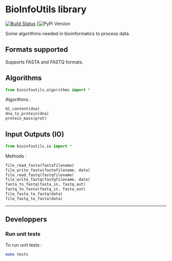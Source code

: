 # BioInfoUtils library

[![Build Status](https://travis-ci.org/RemiGascou/bioinfoutils.svg?branch=master)](https://travis-ci.org/RemiGascou/bioinfoutils)
[![PyPi Version](https://badge.fury.io/py/bioinfoutils.svg)

Some algorithms needed in bioinformatics to process data.


## Formats supported

Supports FASTA and FASTQ formats.

## Algorithms

```python
from bioinfoutils.algorithms import *
```

Algorithms :

```python
GC_content(dna)
dna_to_protein(dna)
protein_mass(prot)
```


## Input Outputs (IO)

```python
from bioinfoutils.io import *
```

Methods :

```python
file_read_fasta(fastafilename)
file_write_fasta(fastafilename, data)
file_read_fastq(fastqfilename)
file_write_fastq(fastqfilename, data)
fasta_to_fastq(fasta_in, fastq_out)
fastq_to_fasta(fastq_in, fasta_out)
file_fasta_to_fastq(data)
file_fastq_to_fasta(data)
```



---

## Developpers

### Run unit tests

To run unit tests :

```bash
make tests
```

